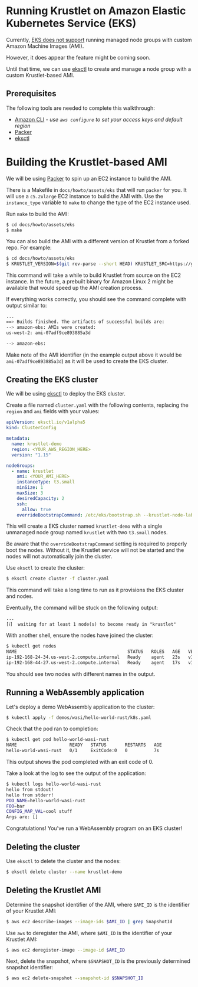 # Running Krustlet on Amazon Elastic Kubernetes Service (EKS)

Currently, [EKS does not support](https://github.com/aws/containers-roadmap/issues/741) running
managed node groups with custom Amazon Machine Images (AMI).

However, it does appear the feature might be coming soon.

Until that time, we can use [eksctl](https://eksctl.io/) to create and manage a node group with a
custom Krustlet-based AMI.

## Prerequisites

The following tools are needed to complete this walkthrough:

* [Amazon CLI](https://aws.amazon.com/cli/) - *use `aws configure` to set your access keys and
  default region*
* [Packer](https://packer.io/)
* [eksctl](https://eksctl.io/)

# Building the Krustlet-based AMI

We will be using [Packer](https://packer.io/) to spin up an EC2 instance to build the AMI.

There is a Makefile in `docs/howto/assets/eks` that will run `packer` for you.  It will use a
`c5.2xlarge` EC2 instance to build the AMI with.  Use the `instance_type` variable to `make` to
change the type of the EC2 instance used.

Run `make` to build the AMI:

```bash
$ cd docs/howto/assets/eks
$ make
```

You can also build the AMI with a different version of Krustlet from a forked repo. For example:

```bash
$ cd docs/howto/assets/eks
$ KRUSTLET_VERSION=$(git rev-parse --short HEAD) KRUSTLET_SRC=https://github.com/jingweno/krustlet/archive/$(git rev-parse --short HEAD).tar.gz make krustlet
```

This command will take a while to build Krustlet from source on the EC2 instance. In the future, a
prebuilt binary for Amazon Linux 2 might be available that would speed up the AMI creation process.

If everything works correctly, you should see the command complete with output similar to:

```bash
...
==> Builds finished. The artifacts of successful builds are:
--> amazon-ebs: AMIs were created:
us-west-2: ami-07adf9ce893885a3d

--> amazon-ebs:
```

Make note of the AMI identifier (in the example output above it would be `ami-07adf9ce893885a3d`) as
it will be used to create the EKS cluster.

## Creating the EKS cluster

We will be using [eksctl](https://eksctl.io/) to deploy the EKS cluster.

Create a file named `cluster.yaml` with the following contents, replacing the `region` and `ami`
fields with your values:

```yaml
apiVersion: eksctl.io/v1alpha5
kind: ClusterConfig

metadata:
  name: krustlet-demo
  region: <YOUR_AWS_REGION_HERE>
  version: "1.15"

nodeGroups:
  - name: krustlet
    ami: <YOUR_AMI_HERE>
    instanceType: t3.small
    minSize: 1
    maxSize: 3
    desiredCapacity: 2
    ssh:
      allow: true
    overrideBootstrapCommand: /etc/eks/bootstrap.sh --krustlet-node-labels "alpha.eksctl.io/cluster-name=krustlet-demo,alpha.eksctl.io/nodegroup-name=krustlet"
```

This will create a EKS cluster named `krustlet-demo` with a single unmanaged node group named
`krustlet` with two `t3.small` nodes.

Be aware that the `overrideBootstrapCommand` setting is required to properly boot the nodes. Without
it, the Krustlet service will not be started and the nodes will not automatically join the cluster.

Use `eksctl` to create the cluster:

```bash
$ eksctl create cluster -f cluster.yaml
```

This command will take a long time to run as it provisions the EKS cluster and nodes.

Eventually, the command will be stuck on the following output:

```text
...
[ℹ]  waiting for at least 1 node(s) to become ready in "krustlet"
```

With another shell, ensure the nodes have joined the cluster:

```bash
$ kubectl get nodes
NAME                                          STATUS   ROLES   AGE   VERSION
ip-192-168-24-34.us-west-2.compute.internal   Ready    agent   23s   v1.17.0
ip-192-168-44-27.us-west-2.compute.internal   Ready    agent   17s   v1.17.0
```

You should see two nodes with different names in the output.

## Running a WebAssembly application

Let's deploy a demo WebAssembly application to the cluster:

```bash
$ kubectl apply -f demos/wasi/hello-world-rust/k8s.yaml
```

Check that the pod ran to completion:

```bash
$ kubectl get pod hello-world-wasi-rust
NAME                    READY   STATUS       RESTARTS   AGE
hello-world-wasi-rust   0/1     ExitCode:0   0          7s
```

This output shows the pod completed with an exit code of 0.

Take a look at the log to see the output of the application:

```bash
$ kubectl logs hello-world-wasi-rust
hello from stdout!
hello from stderr!
POD_NAME=hello-world-wasi-rust
FOO=bar
CONFIG_MAP_VAL=cool stuff
Args are: []
```

Congratulations!  You've run a WebAssembly program on an EKS cluster!

## Deleting the cluster

Use `eksctl` to delete the cluster and the nodes:

```bash
$ eksctl delete cluster --name krustlet-demo
```

## Deleting the Krustlet AMI

Determine the snapshot identifier of the AMI, where `$AMI_ID` is the identifier of your Krustlet
AMI:

```bash
$ aws ec2 describe-images --image-ids $AMI_ID | grep SnapshotId
```

Use `aws` to deregister the AMI, where `$AMI_ID` is the identifier of your Krustlet AMI:

```bash
$ aws ec2 deregister-image --image-id $AMI_ID
```

Next, delete the snapshot, where `$SNAPSHOT_ID` is the previously determined snapshot identifier:

```bash
$ aws ec2 delete-snapshot --snapshot-id $SNAPSHOT_ID
```
